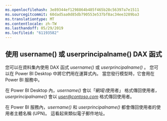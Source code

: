 ```yaml
---
ms.openlocfilehash: 3e89344ef1298864b485f465b28c56397a7e1511
ms.sourcegitcommit: 60dad5aa0d85db790553e537bf8ac34ee3289ba3
ms.translationtype: MT
ms.contentlocale: zh-TW
ms.lasthandoff: 05/29/2019
ms.locfileid: "61193582"
---
```

## <a name="using-the-username-or-userprincipalname-dax-function"></a>使用 username() 或 userprincipalname() DAX 函式
您可以在資料集內使用 DAX 函式 *username()* 或 *userprincipalname()* 。 您可以在 Power BI Desktop 中將它們用在運算式內。 當您發行模型時，它會用在 Power BI 服務中。

在 Power BI Desktop 內，*username()* 會以「網域\使用者」  格式傳回使用者，*userprincipalname()* 會以 <em>user@contoso.com</em> 格式傳回使用者。

在 Power BI 服務內，*username()* 和 *userprincipalname()* 都會傳回使用者的使用者主體名稱 (UPN)。 這看起來類似電子郵件地址。

